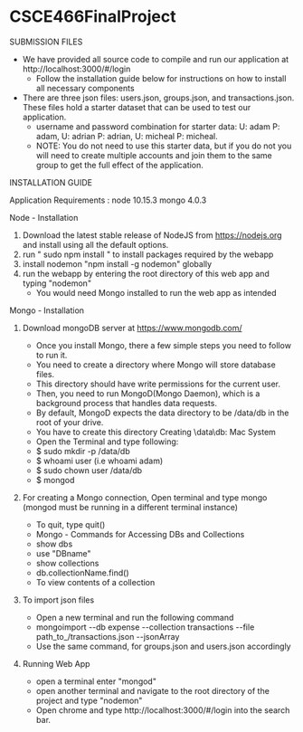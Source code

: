 # CSCE466FinalProject
SUBMISSION FILES
 - We have provided all source code to compile and run our application at http://localhost:3000/#/login 
   - Follow the installation guide below for instructions on how to install all necessary components
 - There are three json files: users.json, groups.json, and transactions.json. These files hold a starter dataset that can be used to test our application.
   - username and password combination for starter data: U: adam P: adam, U: adrian P: adrian, U: micheal P: micheal.
   - NOTE: You do not need to use this starter data, but if you do not you will need to create multiple accounts and join them to the same group to get the full effect of the application.

INSTALLATION GUIDE

Application Requirements : 
node 10.15.3
mongo 4.0.3

Node - Installation
1. Download the latest stable release of NodeJS from https://nodejs.org and install using all the default options.
2. run " sudo npm install " to install packages required by the webapp
3. install nodemon  "npm install -g nodemon" globally
4. run the webapp by entering the root directory of this web app and typing "nodemon"
   - You would need Mongo installed to run the web app as intended

Mongo - Installation
1. Download mongoDB server at https://www.mongodb.com/
   - Once you install Mongo, there a few simple steps you need to follow to run it. 
   - You need to create a directory where Mongo will store database files. 
   - This directory should have write permissions for the current user. 
   - Then, you need to run MongoD(Mongo Daemon), which is a background process that handles data requests.
   - By default, MongoD expects the data directory to be /data/db in the root of your drive. 
   - You have to create this directory
   Creating \data\db: Mac System
   - Open the Terminal and type following:
   - $ sudo mkdir -p /data/db  
   - $ whoami user (i.e whoami adam)
   - $ sudo chown user /data/db 
   - $ mongod
2. For creating a Mongo connection, Open terminal and type mongo (mongod must be running in a different terminal instance)
   - To quit, type quit()
   - Mongo - Commands for Accessing DBs and Collections
    - show dbs
    - use "DBname"
    - show collections
    - db.collectionName.find()
     - To view contents of a collection
3. To import json files
   - Open a new terminal and run the following command
   - mongoimport --db expense --collection transactions --file path_to_/transactions.json --jsonArray
    - Use the same command, for groups.json and users.json accordingly
    
4. Running Web App
   - open a terminal enter "mongod"
   - open another terminal and navigate to the root directory of the project and type "nodemon"
   - Open chrome and type  http://localhost:3000/#/login into the search bar.
